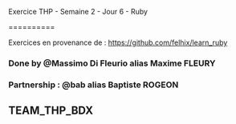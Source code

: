 Exercice THP - Semaine 2 - Jour 6 - Ruby

==========

Exercices en provenance de : https://github.com/felhix/learn_ruby

### Done by @Massimo Di Fleurio alias Maxime FLEURY

### Partnership : @bab alias Baptiste ROGEON

## TEAM_THP_BDX
